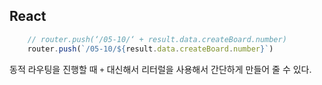 ## React
```js
    // router.push(‘/05-10/‘ + result.data.createBoard.number)
    router.push(`/05-10/${result.data.createBoard.number}`)
```
동적 라우팅을 진행할 때 `+` 대신해서 리터럴을 사용해서 간단하게 만들어 줄 수 있다.